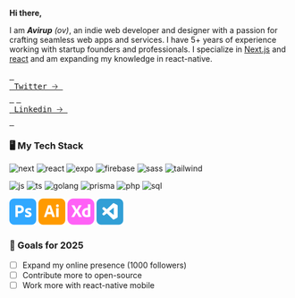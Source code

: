 **Hi there,**

I am _**Avirup** (ov)_, an indie web developer and designer with a passion for crafting seamless web apps and services. I have 5+ years of experience working with startup founders and professionals. I specialize in [Next.js](https://nextjs.org) and [react](https://react.dev) and am expanding my knowledge in react-native.

[<kbd> <br> Twitter 🡢 <br> </kbd>](https://twitter.com/oviirup)
[<kbd> <br> Linkedin 🡢 <br> </kbd>](https://linkedin.com/in/oviirup)

### 🖥️ My Tech Stack

![next](https://img.shields.io/badge/-Next.js-222?labelColor=black&logo=next.js)
![react](https://img.shields.io/badge/-React-61DBFB?labelColor=black&logo=react)
![expo](https://img.shields.io/badge/-Expo-222?labelColor=black&logo=expo)
![firebase](https://img.shields.io/badge/-Firebase-ffc400?labelColor=black&logo=firebase)
![sass](https://img.shields.io/badge/-Sass-CC6699?labelColor=black&logo=sass)
![tailwind](https://img.shields.io/badge/-Tailwind-06B6D4?labelColor=black&logo=tailwindcss)

![js](https://img.shields.io/badge/-JavaScript-F0DB4F?labelColor=black&logo=javascript)
![ts](https://img.shields.io/badge/-Typescript-007acc?labelColor=black&logo=typescript)
![golang](https://img.shields.io/badge/-Go-00ADD8?labelColor=black&logo=go)
![prisma](https://img.shields.io/badge/-Prisma-2D3748?labelColor=black&logo=prisma)
![php](https://img.shields.io/badge/-PHP-6f67b6?labelColor=black&logo=php)
![sql](https://img.shields.io/badge/-SQL-4479A1?labelColor=black&logo=sqlite&logoColor=4479A1)

![adobe-ps](./assets/adobe-ps.svg)
![adobe-ai](./assets/adobe-ai.svg)
![adobe-xd](./assets/adobe-xd.svg)
![vs-code](./assets/vscode.svg)

### 🎉 Goals for 2025

- [ ] Expand my online presence (1000 followers)
- [ ] Contribute more to open-source
- [ ] Work more with react-native mobile

